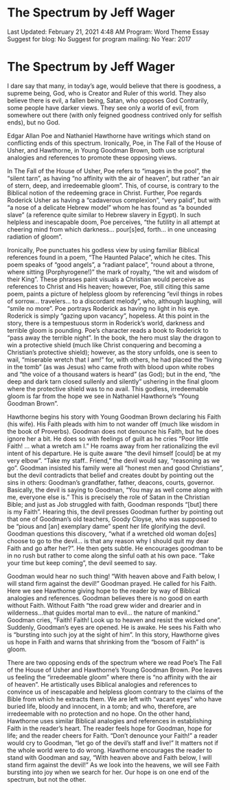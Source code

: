 # The Spectrum by Jeff Wager

Last Updated: February 21, 2021 4:48 AM
Program: Word Theme Essay
Suggest for blog: No
Suggest for program mailing: No
Year: 2017

# The Spectrum by Jeff Wager

I dare say that many, in today’s age, would believe that there is goodness, a supreme being, God, who is Creator and Ruler of this world. They also believe there is evil, a fallen being, Satan, who opposes God Contrarily, some people have darker views. They see only a world of evil, from somewhere out there (with only feigned goodness contrived only for selfish ends), but no God. 

Edgar Allan Poe and Nathaniel Hawthorne have writings which stand on conflicting ends of this spectrum. Ironically, Poe, in The Fall of the House of Usher, and Hawthorne, in Young Goodman Brown, both use scriptural analogies and references to promote these opposing views.

In The Fall of the House of Usher, Poe refers to “images in the pool”, the “silent tarn”, as having “no affinity with the air of heaven”, but rather “an air of stern, deep, and irredeemable gloom”. This, of course, is contrary to the Biblical notion of the redeeming grace in Christ. Further, Poe regards Roderick Usher as having a “cadaverous complexion”, “very palid”, but with “a nose of a delicate Hebrew model” whom he has found as “a bounded slave” (a reference quite similar to Hebrew slavery in Egypt). In such helpless and inescapable doom, Poe perceives, “the futility in all attempt at cheering mind from which darkness… pour[s]ed, forth… in one unceasing radiation of gloom”.

Ironically, Poe punctuates his godless view by using familiar Biblical references found in a poem, “The Haunted Palace”, which he cites. This poem speaks of “good angels”, a “radiant palace”, “round about a throne, where sitting (Porphyrogene!)” the mark of royalty, “the wit and wisdom of their King”. These phrases paint visuals a Christian would perceive as references to Christ and His heaven; however, Poe, still citing this same poem, paints a picture of helpless gloom by referencing “evil things in robes of sorrow… travelers… to a discordant melody”, who, although laughing, will “smile no more”. Poe portrays Roderick as having no light in his eye. Roderick is simply “gazing upon vacancy”, hopeless. At this point in the story, there is a tempestuous storm in Roderick’s world, darkness and terrible gloom is pounding. Poe’s character reads a book to Roderick to “pass away the terrible night”. In the book, the hero must slay the dragon to win a protective shield (much like Christ conquering and becoming a Christian’s protective shield); however, as the story unfolds, one is seen to wail, “miserable wretch that I am!” for, with others, he had placed the “living in the tomb” (as was Jesus) who came froth with blood upon white robes and “the voice of a thousand waters is heard” (as God); but in the end, “the deep and dark tarn closed sullenly and silently” ushering in the final gloom where the protective shield was to no avail. This godless, irredeemable gloom is far from the hope we see in Nathaniel Hawthorne’s “Young Goodman Brown”.

Hawthorne begins his story with Young Goodman Brown declaring his Faith (his wife). His Faith pleads with him to not wander off (much like wisdom in the book of Proverbs). Goodman does not denounce his Faith, but he does ignore her a bit. He does so with feelings of guilt as he cries “Poor little Faith! … what a wretch am I.” He roams away from her rationalizing the evil intent of his departure. He is quite aware “the devil himself [could] be at my very elbow”. “Take my staff.. Friend,” the devil would say, “reasoning as we go”. Goodman insisted his family were all “honest men and good Christians”, but the devil contradicts that belief and creates doubt by pointing out the sins in others: Goodman’s grandfather, father, deacons, courts, governor. Basically, the devil is saying to Goodman, “You may as well come along with me, everyone else is.” This is precisely the role of Satan in the Christian Bible; and just as Job struggled with faith, Goodman responds “[but] there is my Faith”. Hearing this, the devil presses Goodman further by pointing out that one of Goodman’s old teachers, Goody Cloyse, who was supposed to be “pious and [an] exemplary dame” spent her life glorifying the devil. Goodman questions this discovery, “what if a wretched old woman do[es] choose to go to the devil… is that any reason why I should quit my dear Faith and go after her?”. He then gets subtle. He encourages goodman to be in no rush but rather to come along the sinful oath at his own pace. “Take your time but keep coming”, the devil seemed to say.

Goodman would hear no such thing! “With heaven above and Faith below, I will stand firm against the devil!” Goodman prayed. He called for his Faith. Here we see Hawthorne giving hope to the reader by way of Biblical analogies and references. Goodman believes there is no good on earth without Faith. Without Faith “the road grew wider and drearier and in wilderness...that guides mortal man to evil… the nature of mankind.” Goodman cries, “Faith! Faith! Look up to heaven and resist the wicked one”. Suddenly, Goodman’s eyes are opened. He is awake. He sees his Faith who is “bursting into such joy at the sight of him”. In this story, Hawthorne gives us hope in Faith and warns that shrinking from the “bosom of Faith” is gloom.

There are two opposing ends of the spectrum where we read Poe’s The Fall of the House of Usher and Hawthorne’s Young Goodman Brown. Poe leaves us feeling the “irredeemable gloom” where there is “no affinity with the air of heaven”. He artistically uses Biblical analogies and references to convince us of inescapable and helpless gloom contrary to the claims of the Bible from which he extracts them. We are left with “vacant eyes” who have buried life, bloody and innocent, in a tomb; and who, therefore, are irredeemable with no protection and no hope. On the other hand, Hawthorne uses similar Biblical analogies and references in establishing Faith in the reader’s heart. The reader feels hope for Goodman, hope for life; and the reader cheers for Faith. “Don’t denounce your Faith!” a reader would cry to Goodman, “let go of the devil’s staff and live!” It matters not if the whole world were to do wrong. Hawthorne encourages the reader to stand with Goodman and say, “With heaven above and Faith below, I will stand firm against the devil!” As we look into the heavens, we will see Faith bursting into joy when we search for her. Our hope is on one end of the spectrum, but not the other.